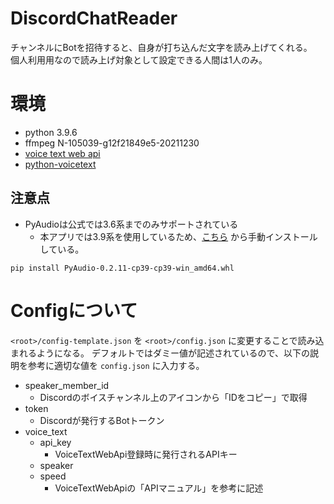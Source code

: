 # DiscordChatReader


チャンネルにBotを招待すると、自身が打ち込んだ文字を読み上げてくれる。  
個人利用用なので読み上げ対象として設定できる人間は1人のみ。

# 環境

- python 3.9.6
- ffmpeg N-105039-g12f21849e5-20211230
- [voice text web api](https://cloud.voicetext.jp/webapi)
- [python-voicetext](https://github.com/youtalk/python-voicetext#readme)

## 注意点
- PyAudioは公式では3.6系までのみサポートされている
  - 本アプリでは3.9系を使用しているため、[こちら](https://www.lfd.uci.edu/~gohlke/pythonlibs/#pyaudio) から手動インストールしている。

```
pip install PyAudio-0.2.11-cp39-cp39-win_amd64.whl
```

# Configについて

`<root>/config-template.json` を `<root>/config.json` に変更することで読み込まれるようになる。
デフォルトではダミー値が記述されているので、以下の説明を参考に適切な値を `config.json` に入力する。

- speaker_member_id
  - Discordのボイスチャンネル上のアイコンから「IDをコピー」で取得
- token
  - Discordが発行するBotトークン
- voice_text
  - api_key
    - VoiceTextWebApi登録時に発行されるAPIキー
  - speaker
  - speed
    - VoiceTextWebApiの「APIマニュアル」を参考に記述
